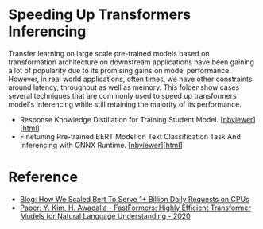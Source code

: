 # Speeding Up Transformers Inferencing

Transfer learning on large scale pre-trained models based on transformation architecture on downstream applications have been gaining a lot of popularity due to its promising gains on model performance. However, in real world applications, often times, we have other constraints around latency, throughout as well as memory. This folder show cases several techniques that are commonly used to speed up transformers model's inferencing while still retaining the majority of its performance.

- Response Knowledge Distillation for Training Student Model. [[nbviewer](http://nbviewer.jupyter.org/github/ethen8181/machine-learning/blob/master/model_deployment/transformers/response_knowledge_distillation.ipynb)][[html](http://ethen8181.github.io/machine-learning/model_deployment/transformers/response_knowledge_distillation.html)]
- Finetuning Pre-trained BERT Model on Text Classification Task And Inferencing with ONNX Runtime. [[nbviewer](http://nbviewer.jupyter.org/github/ethen8181/machine-learning/blob/master/model_deployment/transformers/text_classification_onnxruntime.ipynb)][[html](http://ethen8181.github.io/machine-learning/model_deployment/transformers/text_classification_onnxruntime.html)]


# Reference

- [Blog: How We Scaled Bert To Serve 1+ Billion Daily Requests on CPUs](https://medium.com/@quocnle/how-we-scaled-bert-to-serve-1-billion-daily-requests-on-cpus-d99be090db26)
- [Paper: Y. Kim, H. Awadalla - FastFormers: Highly Efficient Transformer Models for Natural Language Understanding - 2020](https://arxiv.org/abs/2010.13382)